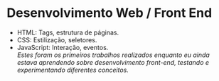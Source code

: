 # Desenvolvimento Web / Front End
- HTML: Tags, estrutura de páginas.
- CSS: Estilização, seletores.
- JavaScript: Interação, eventos.  
*Estes foram os primeiros trabalhos realizados enquanto eu ainda estava aprendendo sobre desenvolvimento front-end, testando e experimentando diferentes conceitos.*

